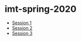 # imt-spring-2020

* [Session 1](session-1/README.asc)
* [Session 2](session-2/README.asc)
* [Session 3](session-3/README.asc)
